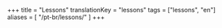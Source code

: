 +++
title = "Lessons"
translationKey = "lessons"
tags = ["lessons", "en"]
aliases = [
    "/pt-br/lessons/"
]
+++